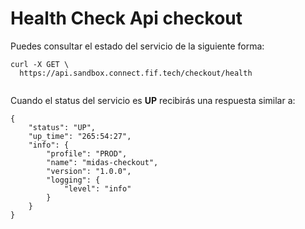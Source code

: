 # Health Check Api checkout

Puedes consultar el estado del servicio de la siguiente forma:

```
curl -X GET \
  https://api.sandbox.connect.fif.tech/checkout/health
  
```

Cuando el status del servicio es **UP** recibirás una respuesta similar a:

```
{
    "status": "UP",
    "up_time": "265:54:27",
    "info": {
        "profile": "PROD",
        "name": "midas-checkout",
        "version": "1.0.0",
        "logging": {
            "level": "info"
        }
    }
}
```
